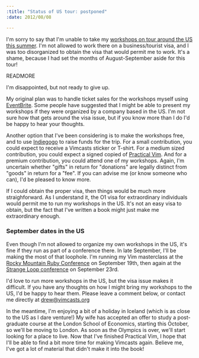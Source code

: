 ```yaml
--- 
:title: "Status of US tour: postponed"
:date: 2012/08/08

---
```


I'm sorry to say that I'm unable to take my [workshops on tour around the US this summer][summer]. I'm not allowed to work there on a business/tourist visa, and I was too disorganized to obtain the visa that would permit me to work. It's a shame, because I had set the months of August-September aside for this tour!

[summer]: /blog/2012/05/on-tour-this-summer-vim-masterclass-workshop/

READMORE

I'm disappointed, but not ready to give up.

My original plan was to handle ticket sales for the workshops myself using [EventBrite][]. Some people have suggested that I might be able to present my workshops if they were organized by a company based in the US. I'm not sure how that gets around the visa issue, but if you know more than I do I'd be happy to hear your thoughts.

Another option that I've been considering is to make the workshops free, and to use [Indiegogo][] to raise funds for the trip. For a small contribution, you could expect to receive a Vimcasts sticker or T-shirt. For a medium sized contribution, you could expect a signed copied of [Practical Vim][]. And for a premium contribution, you could attend one of my workshops. Again, I'm uncertain whether "gifts" in return for "donations" are legally distinct from "goods" in return for a "fee". If you can advise me (or know someone who can), I'd be pleased to know more.

If I could obtain the proper visa, then things would be much more straighforward. As I understand it, the O1 visa for extraordinary individuals would permit me to run my workshops in the US. It's not an easy visa to obtain, but the fact that I've written a book might just make me extraordinary enough.

### September dates in the US

Even though I'm not allowed to organize my own workshops in the US, it's fine if they run as part of a conference there. In late September, I'll be making the most of that loophole. I'm running my Vim masterclass at the [Rocky Mountain Ruby Conference][rocky] on September 19th, then again at the [Strange Loop conference][strangeloop] on September 23rd.

I'd love to run more workshops in the US, but the visa issue makes it difficult. If you have any thoughts on how I might bring my workshops to the US, I'd be happy to hear them. Please leave a comment below, or contact me directly at drew@vimcasts.org

In the meantime, I'm enjoying a bit of a holiday in Iceland (which is as close to the US as I dare venture!) My wife has accepted an offer to study a post-graduate course at the London School of Economics, starting this October, so we'll be moving to London. As soon as the Olympics is over, we'll start looking for a place to live. Now that I've finished Practical Vim, I hope that I'll be able to find a bit more time for making Vimcasts again. Believe me, I've got a lot of material that didn't make it into the book!

[EventBrite]: http://vimcasts.eventbrite.com/
[Indiegogo]: http://www.indiegogo.com/
[Practical Vim]: http://pragprog.com/book/dnvim/practical-vim
[rocky]: http://rockymtnruby.com/#workshop
[strangeloop]: https://thestrangeloop.com/sessions/vim-masterclass
